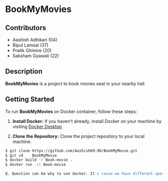 # BookMyMovies

## Contributors
- Aashish Adhikari (04)
- Bipul Lamsal (37)
- Pratik Ghimire (20)
- Saksham Gyawali (22)

## Description

**BookMyMovies** is a project to book movies seat in your nearby hall

## Getting Started

To run **BookMyMovies** on Docker container, follow these steps:

1. **Install Docker:** If you haven't already, install Docker on your machine by visiting [Docker Desktop](https://www.docker.com/products/docker-desktop/).

2. **Clone the Repository:** Clone the project repository to your local machine.

```bash
$ git clone https://github.com/Aashish69-96/BookMyMovie.git
$ git cd    BookMyMovie
$ docker build -t Book-movie .
$ docker run -it Book-movie

Q. Question can be why to use docker. It's cause we have different operating system and runtime enviroment can differ accordingly it's better to contairize it and also in otherhand we will be learning Docker.
